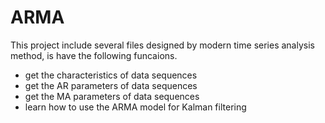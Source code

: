 # ARMA
This project include several files designed by modern time series analysis method, is 
have the following funcaions.
* get the characteristics of data sequences
* get the AR parameters of data sequences
* get the MA parameters of data sequences
* learn how to use the ARMA model for Kalman filtering
